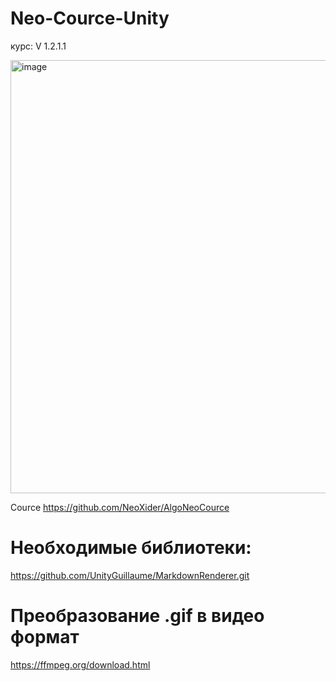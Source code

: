 # Neo-Cource-Unity

курс:
V 1.2.1.1

<img width="813" height="693" alt="image" src="https://github.com/user-attachments/assets/d54299b1-1739-4d7b-a2ef-6a9565eb723b" />

Cource
https://github.com/NeoXider/AlgoNeoCource


# Необходимые библиотеки:
https://github.com/UnityGuillaume/MarkdownRenderer.git

# Преобразование .gif в видео формат
https://ffmpeg.org/download.html



